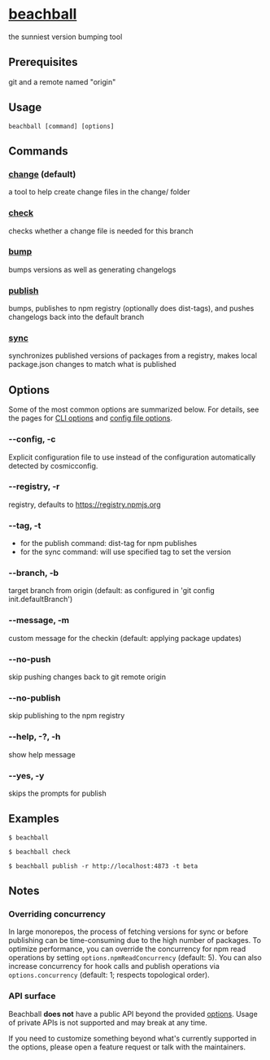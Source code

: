 <!--
If making changes, don't forget to update the version under packages/beachball/README.md too!
-->

# [beachball](https://microsoft.github.io/beachball/)

the sunniest version bumping tool

## Prerequisites

git and a remote named "origin"

## Usage

```
beachball [command] [options]
```

## Commands

### [change](https://microsoft.github.io/beachball/cli/change.html) (default)

a tool to help create change files in the change/ folder

### [check](https://microsoft.github.io/beachball/cli/check.html)

checks whether a change file is needed for this branch

### [bump](https://microsoft.github.io/beachball/cli/bump.html)

bumps versions as well as generating changelogs

### [publish](https://microsoft.github.io/beachball/cli/publish.html)

bumps, publishes to npm registry (optionally does dist-tags), and pushes changelogs back into the default branch

### [sync](https://microsoft.github.io/beachball/cli/sync.html)

synchronizes published versions of packages from a registry, makes local package.json changes to match what is published

## Options

Some of the most common options are summarized below. For details, see the pages for [CLI options](https://microsoft.github.io/beachball/cli/options.html) and [config file options](https://microsoft.github.io/beachball/overview/configuration.html).

### --config, -c

Explicit configuration file to use instead of the configuration automatically detected by cosmicconfig.

### --registry, -r

registry, defaults to https://registry.npmjs.org

### --tag, -t

- for the publish command: dist-tag for npm publishes
- for the sync command: will use specified tag to set the version

### --branch, -b

target branch from origin (default: as configured in 'git config init.defaultBranch')

### --message, -m

custom message for the checkin (default: applying package updates)

### --no-push

skip pushing changes back to git remote origin

### --no-publish

skip publishing to the npm registry

### --help, -?, -h

show help message

### --yes, -y

skips the prompts for publish

## Examples

```
$ beachball

$ beachball check

$ beachball publish -r http://localhost:4873 -t beta
```

## Notes

### Overriding concurrency

In large monorepos, the process of fetching versions for sync or before publishing can be time-consuming due to the high number of packages. To optimize performance, you can override the concurrency for npm read operations by setting `options.npmReadConcurrency` (default: 5). You can also increase concurrency for hook calls and publish operations via `options.concurrency` (default: 1; respects topological order).

### API surface

Beachball **does not** have a public API beyond the provided [options](https://microsoft.github.io/beachball/overview/configuration.html). Usage of private APIs is not supported and may break at any time.

If you need to customize something beyond what's currently supported in the options, please open a feature request or talk with the maintainers.

